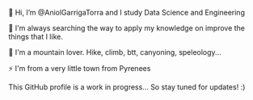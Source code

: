 👋 Hi, I’m @AniolGarrigaTorra and I study Data Science and Engineering 

👀 I'm always searching the way to apply my knowledge on improve the things that I like. 

🌱 I'm a mountain lover. Hike, climb, btt, canyoning, speleology... 

⚡ I'm from a very little town from Pyrenees 


This GitHub profile is a work in progress... So stay tuned for updates! :) 
